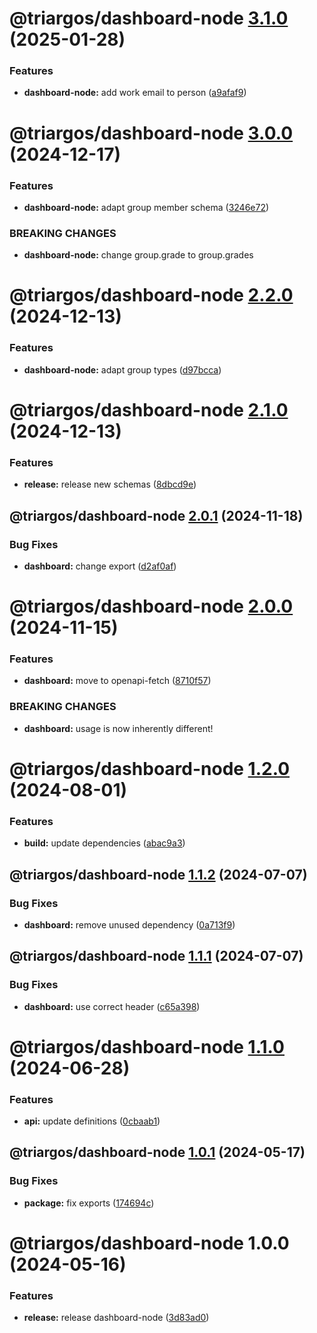 # @triargos/dashboard-node [3.1.0](https://github.com/triargos/sdks/compare/@triargos/dashboard-node@3.0.0...@triargos/dashboard-node@3.1.0) (2025-01-28)


### Features

* **dashboard-node:** add work email to person ([a9afaf9](https://github.com/triargos/sdks/commit/a9afaf9388f142d6fbfad27531b0069062770be6))

# @triargos/dashboard-node [3.0.0](https://github.com/triargos/sdks/compare/@triargos/dashboard-node@2.2.0...@triargos/dashboard-node@3.0.0) (2024-12-17)


### Features

* **dashboard-node:** adapt group member schema ([3246e72](https://github.com/triargos/sdks/commit/3246e7222ad774192b41cea84f2f9929f1978db6))


### BREAKING CHANGES

* **dashboard-node:** change group.grade to group.grades

# @triargos/dashboard-node [2.2.0](https://github.com/triargos/sdks/compare/@triargos/dashboard-node@2.1.0...@triargos/dashboard-node@2.2.0) (2024-12-13)


### Features

* **dashboard-node:** adapt group types ([d97bcca](https://github.com/triargos/sdks/commit/d97bccaf96aa7ea119ec9f14aa68dc6b6deb9d89))

# @triargos/dashboard-node [2.1.0](https://github.com/triargos/sdks/compare/@triargos/dashboard-node@2.0.1...@triargos/dashboard-node@2.1.0) (2024-12-13)


### Features

* **release:** release new schemas ([8dbcd9e](https://github.com/triargos/sdks/commit/8dbcd9ef7d35000e21ade4f1c28aa618b5ed4c2c))

## @triargos/dashboard-node [2.0.1](https://github.com/triargos/sdks/compare/@triargos/dashboard-node@2.0.0...@triargos/dashboard-node@2.0.1) (2024-11-18)


### Bug Fixes

* **dashboard:** change export ([d2af0af](https://github.com/triargos/sdks/commit/d2af0af8e7af2ea021ecec5ee09430c30067bd41))

# @triargos/dashboard-node [2.0.0](https://github.com/triargos/sdks/compare/@triargos/dashboard-node@1.2.0...@triargos/dashboard-node@2.0.0) (2024-11-15)


### Features

* **dashboard:** move to openapi-fetch ([8710f57](https://github.com/triargos/sdks/commit/8710f573b36b8e930a11e80a1da5d625f3712f8c))


### BREAKING CHANGES

* **dashboard:** usage is now inherently different!

# @triargos/dashboard-node [1.2.0](https://github.com/triargos/sdks/compare/@triargos/dashboard-node@1.1.2...@triargos/dashboard-node@1.2.0) (2024-08-01)


### Features

* **build:** update dependencies ([abac9a3](https://github.com/triargos/sdks/commit/abac9a3782c0485deb3ae3945751b7647a66650f))

## @triargos/dashboard-node [1.1.2](https://github.com/triargos/sdks/compare/@triargos/dashboard-node@1.1.1...@triargos/dashboard-node@1.1.2) (2024-07-07)


### Bug Fixes

* **dashboard:** remove unused dependency ([0a713f9](https://github.com/triargos/sdks/commit/0a713f956ecfa71e92f082ca2cbf05b0781e151c))

## @triargos/dashboard-node [1.1.1](https://github.com/triargos/sdks/compare/@triargos/dashboard-node@1.1.0...@triargos/dashboard-node@1.1.1) (2024-07-07)


### Bug Fixes

* **dashboard:** use correct header ([c65a398](https://github.com/triargos/sdks/commit/c65a3981328ad708cb7bb690d75d58db565ba680))

# @triargos/dashboard-node [1.1.0](https://github.com/triargos/sdks/compare/@triargos/dashboard-node@1.0.1...@triargos/dashboard-node@1.1.0) (2024-06-28)


### Features

* **api:** update definitions ([0cbaab1](https://github.com/triargos/sdks/commit/0cbaab1d6e052034368d86a14fbc068e4fbbdfcb))

## @triargos/dashboard-node [1.0.1](https://github.com/triargos/sdks/compare/@triargos/dashboard-node@1.0.0...@triargos/dashboard-node@1.0.1) (2024-05-17)


### Bug Fixes

* **package:** fix exports ([174694c](https://github.com/triargos/sdks/commit/174694c2517c16861887b443fa9307372bb6a25a))

# @triargos/dashboard-node 1.0.0 (2024-05-16)


### Features

* **release:** release dashboard-node ([3d83ad0](https://github.com/triargos/sdks/commit/3d83ad0e8858fcc250b94b58db7ea76b3ce54bd7))
